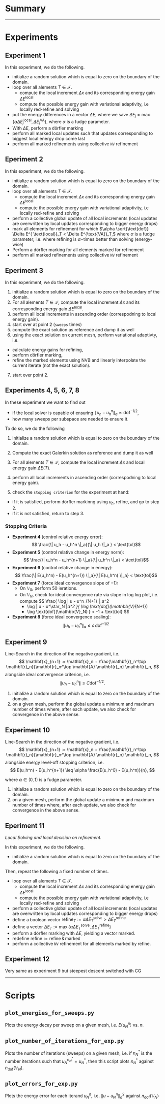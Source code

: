 # Summary

---

# Experiments

## Experiment 1
In this experiment, we do the following.

- initialize a random solution which is equal to zero on the boundary of the domain.
- loop over all alements $T \in \mathcal{T}$.
  - compute the local increment $\Delta x$ and its corresponding energy gain $\Delta E^{\text{local}}$
  - compute the possible energy gain with variational adaptivity, i.e locally red-refine and solving
- put the energy differences in a vector $\Delta E$, where we save
  $\Delta E_j = \max \{ \alpha \Delta E^{ \text{local}}_j, \Delta E^{\text{VA}}_j \}$,
  where $\alpha$ is a fudge parameter.
- With $\Delta E$, perform a dörfler marking
- perform all marked local updates such that updates corresponding to biggest local energy drop come last
- perform all marked refinements using collective `NV` refinement

## Eperiment 2
In this experiment, we do the following.

- initialize a random solution which is equal to zero on the boundary of the domain.
- loop over all alements $T \in \mathcal{T}$.
  - compute the local increment $\Delta x$ and its corresponding energy gain $\Delta E^{\text{local}}$
  - compute the possible energy gain with variational adaptivity, i.e locally red-refine and solving
- perform a collective global update of all local increments
  (local updates are overwritten by local updates corresponding to bigger energy drops)
- mark all elements for refinement for which
  $\alpha \sqrt{\text{dof}} \Delta E^{ \text{local}}_T < \Delta E^{\text{VA}}_T,$
  where $\alpha$ is a fudge parameter, i.e.
  where refining is $\alpha-$times better than solving (energy-wise)
- Perform a dörfler marking for all elements marked for refinement
- perform all marked refinements using collective `NV` refinement

## Eperiment 3
In this experiment, we do the following.

1. initialize a random solution which is equal to zero on the boundary of the domain.
2. For all alements $T \in \mathcal{T}$, compute the local increment $\Delta x$
    and its corresponding energy gain $\Delta E^{\text{local}}$.
3. perform all local increments in ascending order (correspodning to local energy gain).
4. start over at point 2 (`sweeps` times)
5. compute the exact solution as reference and dump it as well
6. using the exact solution on current mesh, perform variational adaptivty, i.e. 
  - calculate energy gains for refining,
  - perform dörfler marking,
  - refine the marked elements using NVB and linearly interpolate the current iterate (not the exact solution).
7. start over point 2.

## Experiments 4, 5, 6, 7, 8
In these experiment we want to find out
- if the local solver is capable of ensuring $\| u_h - u_h^n \|_a \propto \text{dof}^{-1/2}$,
- how many sweeps per subspace are needed to ensure it.

To do so, we do the following

1. initialize a random solution which is equal to zero on the boundary of the domain.

2. Compute the exact Galerkin solution as reference and dump it as well
3. For all alements $T \in \mathcal{T}$, compute the local increment $\Delta x$ and local energy gain $\Delta E(T)$.
4. perform all local increments in ascending order (correspodning to local energy gain).
5. check the `stopping criterion` for the experiment at hand:
  - if it is satisfied, perform dörfler markinng using $u_h$, refine, and go to step 2.
  - if it is not satisfied, return to step 3.

### Stopping Criteria
- __Experiment 4__ (control relative energy error):
  $$
  \frac{\| u_h - u_h^n \|_a}{\| u_h \|_a }
  < \text{tol}$$
- __Experiment 5__ (control relative change in energy norm):
  $$
  \frac{\| u_h^n - u_h^{n+1} \|_a}{\| u_h^n \|_a} < \text{tol}$$
- __Experiment 6__ (control relative change in energy): 
  $$
  \frac{\| E(u_h^n) - E(u_h^{n+1}) \|_a}{\| E(u_h^n) \|_a} < \text{tol}$$
- __Experiment 7__ (force ideal convergence slope of $-1$): 
  - On $\mathbb{V}_0$, perform 50 ierations.
  - On $\mathbb{V}_N$, check for ideal convergence rate via slope in log log plot, i.e. compute
    $$
    \frac{
      \log \| u - u^n_{N+1} \|_a^2 
      - \log \| u - u^\star_N \|_a^2
    }{
      \log \text{dof}(\mathbb{V}_{N+1}) 
      - \log \text{dof}(\mathbb{V}_N)
    } < -1 + \text{tol}
    $$
- __Experiment 8__ (force ideal convergence scaling): 
  $$\| u_h - u_h^n \|_a \leq c \, \text{dof}^{-1/2}$$

## Experiment 9
Line-Search in the direction of the negative gradient, i.e.
$$
\mathbf{x}_{n+1} := \mathbf{x}_n + \frac{\mathbf{r}_n^\top \mathbf{r}_n}{\mathbf{r}_n^\top \mathbf{A} \mathbf{r}_n} \mathbf{r}_n,
$$
alongside ideal convergence criterion, i.e.
$$
\| u_h - u_h^n \| \leq C \text{dof}^{-1/2}.
$$

1. initialize a random solution which is equal to zero on the boundary of the domain.
2. on a given mesh, perform the global update a minimum and maximum number of times where, after each update, we also check for convergence in the above sense. 

## Experiment 10
Line-Search in the direction of the negative gradient, i.e.
$$
\mathbf{x}_{n+1} := \mathbf{x}_n + \frac{\mathbf{r}_n^\top \mathbf{r}_n}{\mathbf{r}_n^\top \mathbf{A} \mathbf{r}_n} \mathbf{r}_n,
$$
alongside energy level-off stopping criterion, i.e.
$$
E(u_h^n) - E(u_h^{n+1}) \leq \alpha \frac{E(u_h^0) - E(u_h^n)}{n},
$$

where $\alpha \in (0,1 )$ is a fudge parameter.
1. initialize a random solution which is equal to zero on the boundary of the domain.
2. on a given mesh, perform the global update a minimum and maximum number of times where, after each update, we also check for convergence in the above sense. 

## Eperiment 11
_Local Solving and local decision on refinement._

In this experiment, we do the following.

- initialize a random solution which is equal to zero on the boundary of the domain.

Then, repeat the following a fixed number of times.
- loop over all alements $T \in \mathcal{T}$.
  - compute the local increment $\Delta x$ and its corresponding energy gain $\Delta E^{\text{local}}$
  - compute the possible energy gain with variational adaptivity, i.e locally red-refine and solving
- perform a collective global update of all local increments
  (local updates are overwritten by local updates corresponding to bigger energy drops)
- define a boolean vector
  $\text{refine}_T := \alpha \Delta E_T^{\text{solve}} > \Delta E_T^{\text{refine}}$
- define a vector
  $\Delta E_T := \max\{ \alpha \Delta E_T^{\text{solve}}, \Delta E_T^{\text{refine}} \}$
- perform a dörfler marking with $\Delta E$, yielding a vector $\text{marked}$.
- redefine $\text{refine} := \text{refine} \, \& \, \text{marked}$
- perform a collective `NV` refinement for all elements marked by $\text{refine}$.

## Experiment 12
Very same as experiment 9 but steepest descent switched with CG

---

# Scripts

## `plot_energies_for_sweeps.py`
Plots the energy decay per sweep on a given mesh, i.e. $E(u_N^n)$ vs. $n$.

## `plot_number_of_iterations_for_exp.py`
Plots the number of iterations (sweeps) on a given mesh, i.e. if $n_N^*$ is the number iterations such that $u_N^{n^*_N} = u^*_N$,
then this script plots $n_N^*$ against $n_{\text{dof}}(\mathbb{V}_N)$.

## `plot_errors_for_exp.py`
Plots the energy error for each iterand $u^n_N$, i.e.
$\| u - u_N^n \|_a^2$
against $n_{\text{dof}}(\mathbb{V}_N)$